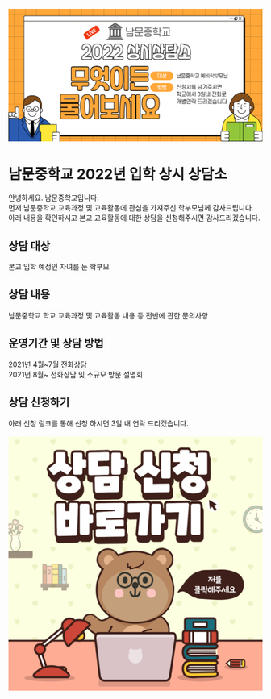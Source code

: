 ![안내이미지](/1617328317516.jpg)  
  
# 남문중학교 2022년 입학 상시 상담소
안녕하세요. 남문중학교입니다.  
먼저 남문중학교 교육과정 및 교육활동에 관심을 가져주신 학부모님께 감사드립니다.  
아래 내용을 확인하시고 본교 교육활동에 대한 상담을 신청해주시면 감사드리겠습니다.  
  
## 상담 대상
본교 입학 예정인 자녀를 둔 학부모  
  
## 상담 내용
남문중학교 학교 교육과정 및 교육활동 내용 등 전반에 관한 문의사항  
  
## 운영기간 및 상담 방법
2021년 4월~7월 전화상담  
2021년 8월~ 전화상담 및 소규모 방문 설명회  
  
## 상담 신청하기
아래 신청 링크를 통해 신청 하시면 3일 내 연락 드리겠습니다.  
<br/>
**[![상담신청하기](/1617328437676.jpg)](https://forms.gle/w2E59df31FMMFbFD7)**  
  
<br/>
<br/>
<br/>
<br/>
<br/>
<br/>
<br/>
